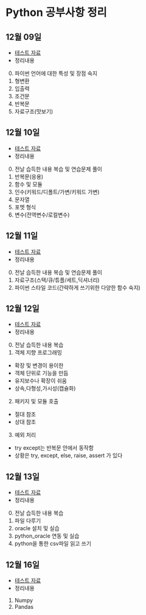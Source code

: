 # Python 공부사항 정리

## 12월 09일
 - [테스트 자료](https://github.com/madfalc0n/Image-analysis-and-develope/tree/master/python/20191209)
 - 정리내용
 0. 파이썬 언어에 대한 특성 및 장점 숙지
 1. 형변환
 2. 입출력
 3. 조건문
 4. 반복문
 5. 자료구조(맛보기)

## 12월 10일
 - [테스트 자료](https://github.com/madfalc0n/Image-analysis-and-develope/tree/master/python/20191210)
 - 정리내용
 0. 전날 습득한 내용 복습 및 연습문제 풀이
 1. 반복문(응용)
 2. 함수 및 모듈
 3. 인수(키워드/디폴트/가변/키워드 가변)
 4. 문자열
 5. 포멧 형식
 6. 변수(전역변수/로컬변수)

## 12월 11일
 - [테스트 자료](https://github.com/madfalc0n/Image-analysis-and-develope/tree/master/python/20191211)
 - 정리내용
 0. 전날 습득한 내용 복습 및 연습문제 풀이
 1. 자료구조(스택/큐/튜플/세트,딕셔너리)
 2. 파이썬 스타일 코드(간략하게 쓰기위한 다양한 함수 숙지)

## 12월 12일
 - [테스트 자료](https://github.com/madfalc0n/Image-analysis-and-develope/tree/master/python/20191212)
 - 정리내용
 0. 전날 습득한 내용 복습
 1. 객체 지향 프로그래밍
 - 확장 및 변경이 용이한
 - 객체 단위로 기능을 만듬
 - 유지보수나 확장이 쉬움
 - 상속,다형성,가시성(캡슐화)
 2. 패키지 및 모듈 호출
 - 절대 참조
 - 상대 참조
 3. 예외 처리
 - try except는 반복문 안에서 동작함
 - 상황은 try, except, else, raise, assert 가 있다
 
## 12월 13일
 - [테스트 자료](https://github.com/madfalc0n/Image-analysis-and-develope/tree/master/python/20191213)
 - 정리내용
 0. 전날 습득한 내용 복습
 1. 파일 다루기
 2. oracle 설치 및 실습
 3. python_oracle 연동 및 실습
 4. python을 통한 csv파일 읽고 쓰기
 
## 12월 16일
 - [테스트 자료](https://github.com/madfalc0n/Image-analysis-and-develope/tree/master/python/20191216)
 - 정리내용
 1. Numpy
 2. Pandas